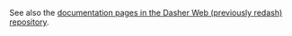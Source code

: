 See also the
[documentation pages in the Dasher Web (previously redash) repository](https://github.com/dasher-project/dasher-web/tree/main/documents).

